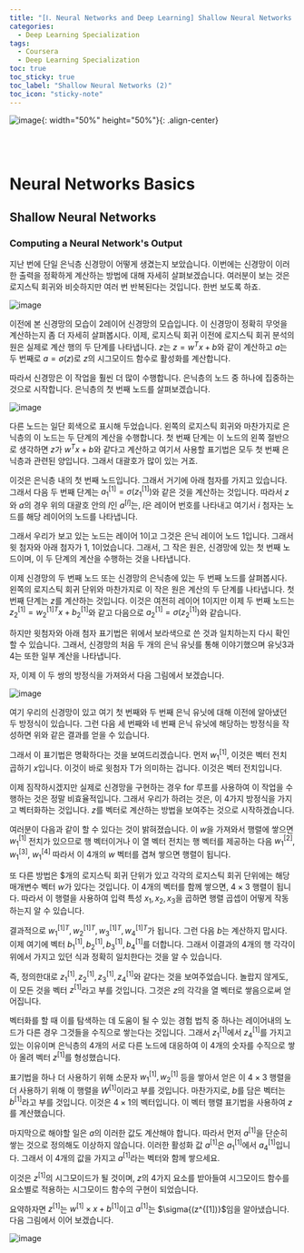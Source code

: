```yaml
---
title: "[Ⅰ. Neural Networks and Deep Learning] Shallow Neural Networks (2)"
categories:
  - Deep Learning Specialization
tags:
  - Coursera
  - Deep Learning Specialization
toc: true
toc_sticky: true
toc_label: "Shallow Neural Networks (2)"
toc_icon: "sticky-note"
---
```


![image](https://user-images.githubusercontent.com/55765292/172768350-41a6b2f0-9468-4b13-bc94-4a38f89ce5e6.png){: width="50%" height="50%"}{: .align-center}

<br><br>

# Neural Networks Basics

## Shallow Neural Networks

### Computing a Neural Network's Output
지난 번에 단일 은닉층 신경망이 어떻게 생겼는지 보았습니다. 이번에는 신경망이 이러한 출력을 정확하게 계산하는 방법에 대해 자세히 살펴보겠습니다. 여러분이 보는 것은 로지스틱 회귀와 비슷하지만 여러 번 반복된다는 것입니다. 한번 보도록 하죠.

![image](https://user-images.githubusercontent.com/55765292/175211134-6f07c96f-c611-46c2-a9fe-4919b83598fd.png)

이전에 본 신경망의 모습이 2레이어 신경망의 모습입니다. 이 신경망이 정확히 무엇을 계산하는지 좀 더 자세히 살펴봅시다. 이제, 로지스틱 회귀 이전에 로지스틱 회귀 분석의 원은 실제로 계산 행의 두 단계를 나타냅니다. $z$는 $z = w^Tx + b$와 같이 계산하고 $a$는 두 번째로 $a = \sigma{(z)}$로 $z$의 시그모이드 함수로 활성화를 계산합니다.

따라서 신경망은 이 작업을 훨씬 더 많이 수행합니다. 은닉층의 노드 중 하나에 집중하는 것으로 시작합니다. 은닉층의 첫 번째 노드를 살펴보겠습니다.

![image](https://user-images.githubusercontent.com/55765292/175210773-9f7bb52c-4d17-405f-8be9-912a59f7d56c.png)

다른 노드는 일단 회색으로 표시해 두었습니다. 왼쪽의 로지스틱 회귀와 마찬가지로 은닉층의 이 노드는 두 단계의 계산을 수행합니다. 첫 번째 단계는 이 노드의 왼쪽 절반으로 생각하면 $z$가 $w^Tx + b$와 같다고 계산하고 여기서 사용할 표기법은 모두 첫 번째 은닉층과 관련된 양입니다. 그래서 대괄호가 많이 있는 거죠.

이것은 은닉층 내의 첫 번째 노드입니다. 그래서 거기에 아래 첨자를 가지고 있습니다. 그래서 다음 두 번째 단계는 $a_1^{[1]} = \sigma{(z_1^{[1]})}$와 같은 것을 계산하는 것입니다. 따라서 $z$와 $a$의 경우 위의 대괄호 안의 $l$인 $a^{[l]}$는, $l$은 레이어 번호를 나타내고 여기서 $i$ 첨자는 노드를 해당 레이어의 노드를 나타냅니다.

그래서 우리가 보고 있는 노드는 레이어 1이고 그것은 은닉 레이어 노드 1입니다. 그래서 윗 첨자와 아래 첨자가 1, 1이었습니다. 그래서, 그 작은 원은, 신경망에 있는 첫 번째 노드이며, 이 두 단계의 계산을 수행하는 것을 나타냅니다.

이제 신경망의 두 번째 노드 또는 신경망의 은닉층에 있는 두 번째 노드를 살펴봅시다. 왼쪽의 로지스틱 회귀 단위와 마찬가지로 이 작은 원은 계산의 두 단계를 나타냅니다. 첫 번째 단계는 $z$를 계산하는 것입니다. 이것은 여전히 레이어 1이지만 이제 두 번째 노드는 $z_2^{[1]} = w_2^{[1]T}x + b_2^{[1]}$와 같고 다음으로 $a_2^{[1]} = \sigma{(z_2^{[1]})}$와 같습니다.

하지만 윗첨자와 아래 첨자 표기법은 위에서 보라색으로 쓴 것과 일치하는지 다시 확인할 수 있습니다. 그래서, 신경망의 처음 두 개의 은닉 유닛를 통해 이야기했으며 유닛3과 4는 또한 일부 계산을 나타냅니다.

자, 이제 이 두 쌍의 방정식을 가져와서 다음 그림에서 보겠습니다.

![image](https://user-images.githubusercontent.com/55765292/175210912-f95c0f5c-82f2-4576-9e52-231fb8a44f62.png)

여기 우리의 신경망이 있고 여기 첫 번째와 두 번째 은닉 유닛에 대해 이전에 알아냈던 두 방정식이 있습니다. 그런 다음 세 번째와 네 번째 은닉 유닛에 해당하는 방정식을 작성하면 위와 같은 결과를 얻을 수 있습니다.

그래서 이 표기법은 명확하다는 것을 보여드리겠습니다. 먼저 $w_1^{[1]}$, 이것은 벡터 전치 곱하기 $x$입니다. 이것이 바로 윗첨자 T가 의미하는 겁니다. 이것은 벡터 전치입니다.

이제 짐작하시겠지만 실제로 신경망을 구현하는 경우 for 루프를 사용하여 이 작업을 수행하는 것은 정말 비효율적입니다. 그래서 우리가 하려는 것은, 이 4가지 방정식을 가지고 벡터화하는 것입니다. $z$를 벡터로 계산하는 방법을 보여주는 것으로 시작하겠습니다.

여러분이 다음과 같이 할 수 있다는 것이 밝혀졌습니다. 이 $w$을 가져와서 행렬에 쌓으면 $w_1^{[1]}$ 전치가 있으므로 행 벡터이거나 이 열 벡터 전치는 행 벡터를 제공하는 다음 $w_1^{[2]}$, $w_1^{[3]}$, $w_1^{[4]}$ 따라서 이 4개의 $w$ 벡터를 겹쳐 쌓으면 행렬이 됩니다.

또 다른 방법은 $개의 로지스틱 회귀 단위가 있고 각각의 로지스틱 회귀 단위에는 해당 매개변수 벡터 $w$가 있다는 것입니다. 이 4개의 벡터를 함께 쌓으면, $4 \times 3$ 행렬이 됩니다. 따라서 이 행렬을 사용하여 입력 특성 $x_1,x_2,x_3$을 곱하면 행렬 곱셉이 어떻게 작동하는지 알 수 있습니다.

결과적으로 $w_1^{[1]T}, w_2^{[1]T}, w_3^{[1]T}, w_4^{[1]T}$가 됩니다. 그런 다음 $b$는 계산하지 맙시다. 이제 여기에 벡터 $b_1^{[1]},b_2^{[1]},b_3^{[1]},b_4^{[1]}$를 더합니다. 그래서 이결과의 4개의 행 각각이 위에서 가지고 있던 식과 정확히 일치한다는 것을 알 수 있습니다.

즉, 정의한대로 $z_1^{[1]},z_2^{[1]},z_3^{[1]},z_4^{[1]}$와 같다는 것을 보여주었습니다. 놀랍지 않게도, 이 모든 것을 벡터 $z^{[1]}$라고 부를 것입니다. 그것은 $z$의 각각을 열 벡터로 쌓음으로써 얻어집니다.

벡터화를 할 때 이를 탐색하는 데 도움이 될 수 있는 경험 법칙 중 하나는 레이어내의 노드가 다른 경우 그것들을 수직으로 쌓는다는 것입니다. 그래서 $z_1^{[1]}$에서 $z_4^{[1]}$를 가지고 있는 이유이며 은닉층의 4개의 서로 다른 노드에 대응하여 이 4개의 숫자를 수직으로 쌓아 올려 벡터 $z^{[1]}$를 형성했습니다.

표기법을 하나 더 사용하기 위해 소문자 $w_1^{[1]},w_2^{[1]}$ 등을 쌓아서 얻은 이 $4 \times 3$ 행렬을 더 사용하기 위해 이 행렬을 $W^{[1]}$이라고 부를 것입니다. 마찬가지로, $b$를 담은 벡터는 $b^{[1]}$라고 부를 것입니다. 이것은 $4 \times 1$의 벡터입니다. 이 벡터 행렬 표기법을 사용하여 $z$를 계산했습니다.

마지막으로 해야할 일은 $a$의 이러한 값도 계산해야 합니다. 따라서 먼저 $a^{[1]}$을 단순히 쌓는 것으로 정의해도 이상하지 않습니다. 이러한 활성화 값 $a^{[1]}$은 $a_1^{[1]}$에서 $a_4^{[1]}$입니다. 그래서 이 4개의 값을 가지고 $a^{[1]}$라는 벡터와 함께 쌓으세요.

이것은 $z^{[1]}$의 시그모이드가 될 것이며, $z$의 4가지 요소를 받아들여 시그모이드 함수를 요소별로 적용하는 시그모이드 함수의 구현이 되었습니다.

요약하자면 $z^{[1]}$는 $w^{[1]} \times x + b^{[1]}$이고 $a^{[1]}$는 $\sigma{(z^{[1])}$임을 알아냈습니다. 다음 그림에서 이어 보겠습니다.

![image](https://user-images.githubusercontent.com/55765292/175210998-ea1be8c2-2e69-4481-a25d-fef594f9fd56.png)





















